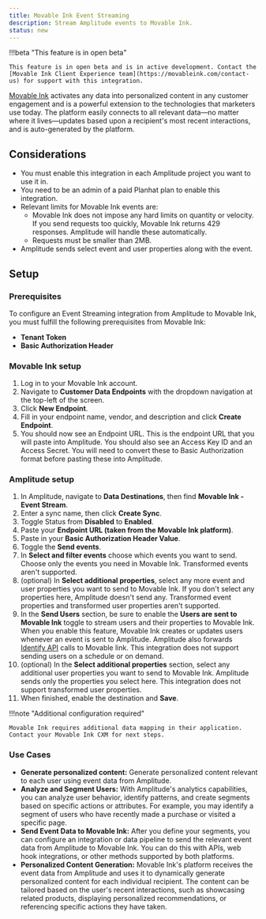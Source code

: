 ```yaml
---
title: Movable Ink Event Streaming
description: Stream Amplitude events to Movable Ink.
status: new
---
```


!!!beta "This feature is in open beta"

    This feature is in open beta and is in active development. Contact the [Movable Ink Client Experience team](https://movableink.com/contact-us) for support with this integration.

[Movable Ink](https:///movableink.com) activates any data into personalized content in any customer engagement and is a powerful extension to the technologies that marketers use today. The platform easily connects to all relevant data—no matter where it lives—updates based upon a recipient's most recent interactions, and is auto-generated by the platform.

## Considerations

- You must enable this integration in each Amplitude project you want to use it in.
- You need to be an admin of a paid Planhat plan to enable this integration.
- Relevant limits for Movable Ink events are:
    - Movable Ink does not impose any hard limits on quantity or velocity. If you send requests  too quickly, Movable Ink returns 429 responses. Amplitude will handle these automatically. 
    - Requests must be smaller than 2MB.
- Amplitude sends select event and user properties along with the event.

## Setup

### Prerequisites

To configure an Event Streaming integration from Amplitude to Movable Ink, you must fulfill the following prerequisites from Movable Ink:

- **Tenant Token**
- **Basic Authorization Header**

### Movable Ink setup

1. Log in to your Movable Ink account.
2. Navigate to **Customer Data Endpoints** with the dropdown navigation at the top-left of the screen.
3. Click **New Endpoint**.
4. Fill in your endpoint name, vendor, and description and click **Create Endpoint**.
5. You should now see an Endpoint URL. This is the endpoint URL that you will paste into Amplitude. You should also see an Access Key ID and an Access Secret. You will need to convert these to Basic Authorization format before pasting these into Amplitude. 

### Amplitude setup

1. In Amplitude, navigate to **Data Destinations**, then find **Movable Ink - Event Stream**.
2. Enter a sync name, then click **Create Sync**.
3. Toggle Status from **Disabled** to **Enabled**.
4. Paste your **Endpoint URL (taken from the Movable Ink platform)**.
5. Paste in your **Basic Authorization Header Value**.
6. Toggle the **Send events**.
7. In **Select and filter events** choose which events you want to send. Choose only the events you need in Movable Ink. Transformed events aren't supported.
8. (optional) In **Select additional properties**, select any more event and user properties you want to send to Movable Ink. If you don't select any properties here, Amplitude doesn't send any. Transformed event properties and transformed user properties aren't supported.
9. In the **Send Users** section, be sure to enable the **Users are sent to Movable Ink** toggle to stream users and their properties to Movable Ink. When you enable this feature, Movable Ink creates or updates users whenever an event is sent to Amplitude. Amplitude also forwards [Identify API](/analytics/apis/identify-api/) calls to Movable link. This integration does not support sending users on a schedule or on demand.
10. (optional) In the **Select additional properties** section, select any additional user properties you want to send to Movable Ink. Amplitude sends only the properties you select here. This integration does not support transformed user properties. 
11. When finished, enable the destination and **Save**.

!!!note "Additional configuration required"
 
    Movable Ink requires additional data mapping in their application. Contact your Movable Ink CXM for next steps.

### Use Cases

- **Generate personalized content:** Generate personalized content relevant to each user using event data from Amplitude.
- **Analyze and Segment Users:** With Amplitude's analytics capabilities, you can analyze user behavior, identify patterns, and create segments based on specific actions or attributes. For example, you may identify a segment of users who have recently made a purchase or visited a specific page.
- **Send Event Data to Movable Ink:** After you define your segments, you can configure an integration or data pipeline to send the relevant event data from Amplitude to Movable Ink. You can do this with APIs, web hook integrations, or other methods supported by both platforms.
- **Personalized Content Generation:** Movable Ink's platform receives the event data from Amplitude and uses it to dynamically generate personalized content for each individual recipient. The content can be tailored based on the user's recent interactions, such as showcasing related products, displaying personalized recommendations, or referencing specific actions they have taken.
